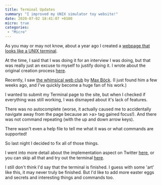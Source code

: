 ```yaml
---
title: Terminal Updates
summary: "I improved my UNIX simulator toy website!"
date: 2020-07-02 18:41:07 +0100
micro: true
categories:
 - "Micro"
---
```


As you may or may not know, about a year ago I created a [webpage that looks like a UNIX terminal](/terminal/).

At the time, I said that I was doing it for an interview I was doing, but that was really just an excuse to myself to justify doing it. I wrote about the original creation process [here](/recreating-my-first-html-project/).

Recently, I saw [the whimsical web club](https://whimsical.club/) by [Max Böck](https://mxb.dev/). (I just found him a few weeks ago, and I've quickly become a huge fan of his work.)

I wanted to submit my Terminal page to the site, but when I checked if everything was still working, I was dismayed about it's lack of features.

There was no autocomplete (worse, it actually caused me to accidentally navigate away from the page because an &gt;a> tag gained focus!). And there was not command repeating (with the up and down arrow keys).

There wasn't even a help file to tell me what it was or what commands are supported!

So last night I decided to fix all of those things.

I went into more detail about the implementation aspect on Twitter [here](https://twitter.com/JetroidMakes/status/1278570740586033152), or you can skip all that and try out the terminal [here](/terminal/).

I still don't think I'd say that the terminal is finished. I guess with some 'art' like this, it may never truly be finished. But I'd like to add more easter eggs and secrets and interesting things and commands too.